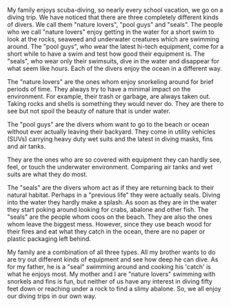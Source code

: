 My family enjoys scuba-diving, so nearly every school vacation, we go on a diving trip. We have noticed that there are three completely different kinds of divers. We call them "nature lovers", "pool guys" and "seals". The people who we call "nature lovers" enjoy getting in the water for a short swim to look at the rocks, seaweed and underwater creatures which are swimming around. The "pool guys", who wear the latest hi-tech equipment, come for a short while to have a swim and test how good their equipment is. The "seals", who wear only their swimsuits, dive in the water and disappear for what seem like hours. Each of the divers enjoy the ocean in a different way.

The "nature lovers" are the ones whom enjoy snorkeling around for brief periods of time. They always try to have a minimal impact on the environment. For example, their trash or garbage, are always taken out. Taking rocks and shells is something they would never do. They are there to see but not spoil the beauty of nature that is under water.

The "pool guys" are the divers whom want to go to the beach or ocean without ever actually leaving their backyard. They come in utility vehicles (SUVs) carrying heavy duty wet suits and the latest in diving masks, fins and air tanks.

They are the ones who are so covered with equipment they can hardly see, feel, or touch the underwater environment. Comparing air tanks and wet suits are what they do most.

The "seals" are the divers whom act as if they are returning back to their natural habitat. Perhaps in a "previous life" they were actually seals. Diving into the water they hardly make a splash. As soon as they are in the water they start poking around looking for crabs, abalone and other fish. The "seals" are the people whom coos on the beach. They are also the ones whom leave the biggest mess. However, since they use beach wood for their fires and eat what they catch in the ocean, there are no paper or plastic packaging left behind.

My family are a combination of all three types. All my brother wants to do are try out different kinds of equipment and see how deep he can dive. As for my father, he is a "seal" swimming around and cooking his 'catch' is what he enjoys most. My mother and I are "nature lovers" swimming with snorkels and fins is fun, but neither of us have any interest in diving fifty feet down or reaching under a rock to find a slimy abalone. So, we all enjoy our diving trips in our own way.
